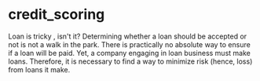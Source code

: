 # credit_scoring
Loan is tricky , isn't it? Determining whether a loan should be accepted or not is not a walk in the park. There is practically no absolute way to ensure if a loan will be paid. Yet, a company engaging in loan business must make loans.
Therefore, it is necessary to find a way to minimize risk (hence, loss) from loans it make.
